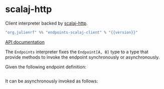 # scalaj-http

Client interpreter backed by [scalaj-http](https://github.com/scalaj/scalaj-http).

~~~ scala expandVars=true
"org.julienrf" %% "endpoints-scalaj-client" % "{{version}}"
~~~

[API documentation](api:endpoints.scalaj.client.package)

The `Endpoints` interpreter fixes the `Endpoint[A, B]` type
to a type that provide methods to invoke the endpoint synchronously
or asynchronously.

Given the following endpoint definition:

~~~ scala src=../../../../../algebras/algebra/src/test/scala/endpoints/algebra/EndpointsDocs.scala#endpoint-definition
~~~

It can be asynchronously invoked as follows:

~~~ scala src=../../../../../scalaj/client/src/test/scala/endpoints/scalaj/client/EndpointsDocs.scala#invocation
~~~
